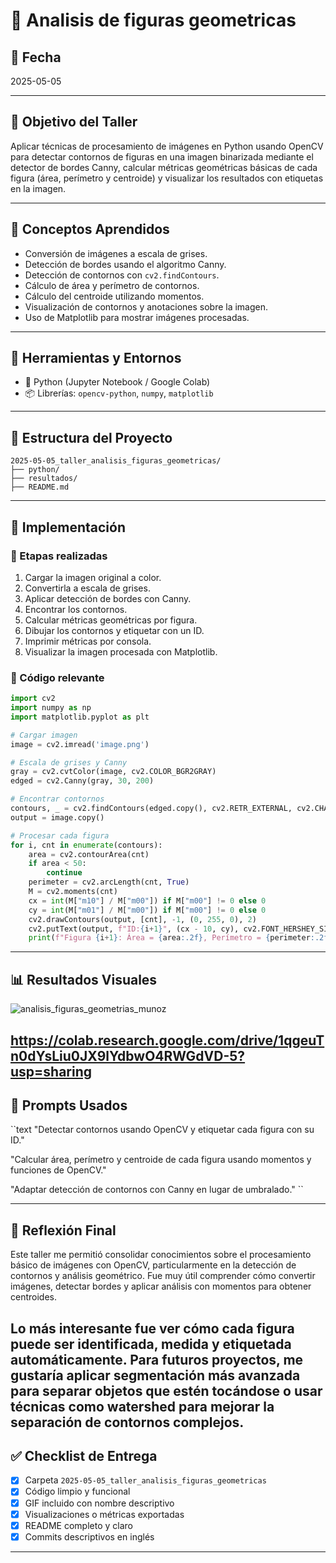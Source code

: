 # 🧪 Analisis de figuras geometricas

## 📅 Fecha  
2025-05-05

---

## 🎯 Objetivo del Taller

Aplicar técnicas de procesamiento de imágenes en Python usando OpenCV para detectar contornos de figuras en una imagen binarizada mediante el detector de bordes Canny, calcular métricas geométricas básicas de cada figura (área, perímetro y centroide) y visualizar los resultados con etiquetas en la imagen.

---

## 🧠 Conceptos Aprendidos

- Conversión de imágenes a escala de grises.
- Detección de bordes usando el algoritmo Canny.
- Detección de contornos con `cv2.findContours`.
- Cálculo de área y perímetro de contornos.
- Cálculo del centroide utilizando momentos.
- Visualización de contornos y anotaciones sobre la imagen.
- Uso de Matplotlib para mostrar imágenes procesadas.

---

## 🔧 Herramientas y Entornos

- 🐍 Python (Jupyter Notebook / Google Colab)  
- 📦 Librerías: `opencv-python`, `numpy`, `matplotlib`

---

## 📁 Estructura del Proyecto
```
2025-05-05_taller_analisis_figuras_geometricas/
├── python/
├── resultados/ 
├── README.md
```
---

## 🧪 Implementación

### 🔹 Etapas realizadas
1. Cargar la imagen original a color.
2. Convertirla a escala de grises.
3. Aplicar detección de bordes con Canny.
4. Encontrar los contornos.
5. Calcular métricas geométricas por figura.
6. Dibujar los contornos y etiquetar con un ID.
7. Imprimir métricas por consola.
8. Visualizar la imagen procesada con Matplotlib.

### 🔹 Código relevante

```python
import cv2
import numpy as np
import matplotlib.pyplot as plt

# Cargar imagen
image = cv2.imread('image.png')

# Escala de grises y Canny
gray = cv2.cvtColor(image, cv2.COLOR_BGR2GRAY)
edged = cv2.Canny(gray, 30, 200)

# Encontrar contornos
contours, _ = cv2.findContours(edged.copy(), cv2.RETR_EXTERNAL, cv2.CHAIN_APPROX_NONE)
output = image.copy()

# Procesar cada figura
for i, cnt in enumerate(contours):
    area = cv2.contourArea(cnt)
    if area < 50:
        continue
    perimeter = cv2.arcLength(cnt, True)
    M = cv2.moments(cnt)
    cx = int(M["m10"] / M["m00"]) if M["m00"] != 0 else 0
    cy = int(M["m01"] / M["m00"]) if M["m00"] != 0 else 0
    cv2.drawContours(output, [cnt], -1, (0, 255, 0), 2)
    cv2.putText(output, f"ID:{i+1}", (cx - 10, cy), cv2.FONT_HERSHEY_SIMPLEX, 0.5, (0, 0, 255), 1)
    print(f"Figura {i+1}: Área = {area:.2f}, Perímetro = {perimeter:.2f}, Centroide = ({cx}, {cy})")

```

---

## 📊 Resultados Visuales

![analisis_figuras_geometrias_munoz](https://github.com/user-attachments/assets/fbf897a1-1e05-4d51-b25c-a760a86f2099)

https://colab.research.google.com/drive/1qgeuTn0dYsLiu0JX9lYdbwO4RWGdVD-5?usp=sharing
---

## 🧩 Prompts Usados

``text
"Detectar contornos usando OpenCV y etiquetar cada figura con su ID."

"Calcular área, perímetro y centroide de cada figura usando momentos y funciones de OpenCV."

"Adaptar detección de contornos con Canny en lugar de umbralado."
``

---

## 💬 Reflexión Final

Este taller me permitió consolidar conocimientos sobre el procesamiento básico de imágenes con OpenCV, particularmente en la detección de contornos y análisis geométrico. Fue muy útil comprender cómo convertir imágenes, detectar bordes y aplicar análisis con momentos para obtener centroides.

Lo más interesante fue ver cómo cada figura puede ser identificada, medida y etiquetada automáticamente. Para futuros proyectos, me gustaría aplicar segmentación más avanzada para separar objetos que estén tocándose o usar técnicas como watershed para mejorar la separación de contornos complejos.
---

## ✅ Checklist de Entrega

- [x] Carpeta `2025-05-05_taller_analisis_figuras_geometricas`
- [x] Código limpio y funcional
- [x] GIF incluido con nombre descriptivo
- [x] Visualizaciones o métricas exportadas
- [x] README completo y claro
- [x] Commits descriptivos en inglés

---
